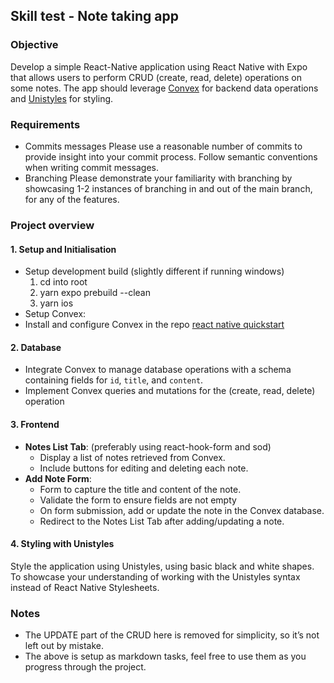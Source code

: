 ## Skill test - Note taking app

### Objective

Develop a simple React-Native application using React Native with Expo that allows users to perform CRUD (create, read, delete) operations on some notes. The app should leverage [Convex](https://docs.convex.dev/home) for backend data operations and [Unistyles](https://reactnativeunistyles.vercel.app/start/introduction/) for styling.

### Requirements

- Commits messages
  Please use a reasonable number of commits to provide insight into your commit process. Follow semantic conventions when writing commit messages.
- Branching
  Please demonstrate your familiarity with branching by showcasing 1-2 instances of branching in and out of the main branch, for any of the features.

### Project overview

#### 1. Setup and Initialisation

- Setup development build (slightly different if running windows)
  1. cd into root
  2. yarn expo prebuild --clean
  3. yarn ios
- Setup Convex:
- Install and configure Convex in the repo [react native quickstart](~https://docs.convex.dev/quickstart/react-native~)

#### 2. Database

- Integrate Convex to manage database operations with a schema containing fields for `id`, `title`, and `content`.
- Implement Convex queries and mutations for the (create, read, delete) operation

#### 3. Frontend

- **Notes List Tab**: (preferably using react-hook-form and sod)
  - Display a list of notes retrieved from Convex.
  - Include buttons for editing and deleting each note.
- **Add Note Form**:
  - Form to capture the title and content of the note.
  - Validate the form to ensure fields are not empty
  - On form submission, add or update the note in the Convex database.
  - Redirect to the Notes List Tab after adding/updating a note.

#### 4. Styling with Unistyles

Style the application using Unistyles, using basic black and white shapes. To showcase your understanding of working with the Unistyles syntax instead of React Native Stylesheets.

### Notes

- The UPDATE part of the CRUD here is removed for simplicity, so it’s not left out by mistake.
- The above is setup as markdown tasks, feel free to use them as you progress through the project.
